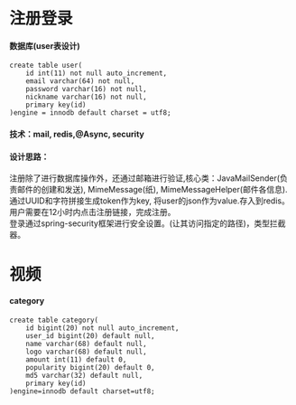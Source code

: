 
# 注册登录

#### 数据库(user表设计)

```
create table user(
	id int(11) not null auto_increment,
	email varchar(64) not null,
	password varchar(16) not null,
	nickname varchar(16) not null,
	primary key(id)
)engine = innodb default charset = utf8;
```

#### 技术：mail, redis,@Async, security

#### 设计思路：
注册除了进行数据库操作外，还通过邮箱进行验证,核心类：JavaMailSender(负责邮件的创建和发送), MimeMessage(纸), MimeMessageHelper(邮件各信息). 通过UUID和字符拼接生成token作为key, 将user的json作为value.存入到redis。用户需要在12小时内点击注册链接，完成注册。
<br />
登录通过spring-security框架进行安全设置。(让其访问指定的路径)，类型拦截器。

# 视频 

#### category

```
create table category(
	id bigint(20) not null auto_increment,
	user_id bigint(20) default null,
	name varchar(68) default null,
	logo varchar(68) default null,
	amount int(11) default 0,
	popularity bigint(20) default 0,
	md5 varchar(32) default null,
	primary key(id)
)engine=innodb default charset=utf8;

```
